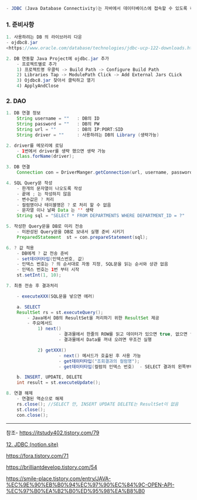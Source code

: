 

```java
- JDBC (Java Database Connectivity)는 자바에서 데이터베이스에 접속할 수 있도록 하는 자바 API이다
```

### 1. 준비사항

```java
1. 사용하려는 DB 의 라이브러리 다운
- ojdbc8.jar
<https://www.oracle.com/database/technologies/jdbc-ucp-122-downloads.html>

2. DB 연동할 Java Project에 ojdbc.jar 추가
	- 프로젝트별로 추가
	1) 프로젝트명 우클릭 -> Build Path -> Configure Build Path
	2) Libraries Tap -> ModulePath Click -> Add External Jars CLick
	3) Ojdbc8.jar 찾아서 클릭하고 열기
	4) ApplyAndClose 
```

### 2. DAO

```java
1. DB 연결 정보
	String username = ""   : DB의 ID
	String password = ""   : DB의 PW
	String url = ""        : DB의 IP:PORT:SID
	String driver = ""     : 사용하려는 DB의 Library (생략가능) 	

2. driver를 메모리에 로딩
	- 1번에서 driver를 생략 했으면 생략 가능
	Class.forName(driver);

3. DB 연결
	Connection con = DriverManger.getConnection(url, username, password)

4. SQL Query문 작성
	- 한개의 문자열이 나오도록 작성
	- 끝에 ; 는 작성하지 않음
	- 변수값은 ? 처리
	- 컬럼명이나 테이블명은 ? 로 처리 할 수 없음
	- 문자열 이나 날짜 Data 는 '' 생략
	String sql = "SELECT * FROM DEPARTMENTS WHERE DEPARTMENT_ID = ?"

5. 작성한 Query문을 DB로 미리 전송
	- 미완성된 Query문을 DB로 보내서 실행 준비 시키기
	PreparedStatement  st = con.prepareStatement(sql);

6. ? 값 적용
	- DB에게 ? 값 전송 준비
	- set데이터타입(인덱스번호, 값)
	- 인덱스 번호는 ? 의 순서대로 자동 지정, SQL문을 읽는 순서와 상관 없음
	- 인덱스 번호는 1번 부터 시작
	st.setInt(1, 10);

7. 최종 전송 후 결과처리

	- executeXXX(SQL문을 넣으면 에러)

	a. SELECT
	ResultSet rs = st.executeQuery();
		- Java에서 DB의 ResultSet을 처리하기 위한 ResultSet 제공
		- 주요메서드
			1) next()
					- 결과물에서 한줄의 ROW를 읽고 데이터가 있으면 true, 없으면 false를 리턴
					- 결과물에서 Data를 꺼내 오려면 무조건 실행

			2) getXXX()
					- next() 메서드가 호출된 후 사용 가능
					- get데이터타입("조회결과의 컬럼명");
					- get데이터타입(컬럼의 인덱스 번호)  - SELECT 결과의 왼쪽부터 1이 자동 지정

	b. INSERT, UPDATE, DELETE
	int result = st.executeUpdate();

8. 연결 해제
	- 연결된 역순으로 해제
	rs.close(); //SELECT 만, INSERT UPDATE DELETE는 ResultSet이 없음
	st.close();
	con.close();

```





















---
참조- https://itstudy402.tistory.com/79

[12. JDBC (notion.site)](https://marble-plastic-56b.notion.site/12-JDBC-cc30aa2d5ecd4d0094149b31e71af38f)


https://fora.tistory.com/71

https://brilliantdevelop.tistory.com/54


https://smile-place.tistory.com/entry/JAVA-%EC%9E%90%EB%B0%94%EC%97%90%EC%84%9C-OPEN-API-%EC%97%B0%EA%B2%B0%ED%95%98%EA%B8%B0